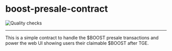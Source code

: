 # boost-presale-contract

![Quality checks](https://github.com/Alphabot-App/alphacoin-presale-contract/actions/workflows/quality.yml/badge.svg)

---

This is a simple contract to handle the $BOOST presale transactions and power the web UI showing users their claimable $BOOST after TGE.